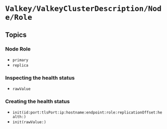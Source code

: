 # ``Valkey/ValkeyClusterDescription/Node/Role``

## Topics


### Node Role

- ``primary``
- ``replica``

### Inspecting the health status

- ``rawValue``

### Creating the health status

- ``init(id:port:tlsPort:ip:hostname:endpoint:role:replicationOffset:health:)``
- ``init(rawValue:)``

